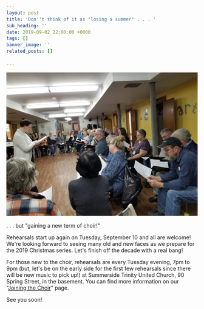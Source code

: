 ```yaml
---
layout: post
title: 'Don''t think of it as "losing a summer" . . . '
sub_heading: ''
date: 2019-09-02 22:00:00 +0000
tags: []
banner_image: ''
related_posts: []

---
```

![](/images/20190108_204700.jpg)

. . . but "gaining a new term of choir!"

Rehearsals start up again on Tuesday, September 10 and all are welcome! We're looking forward to seeing many old and new faces as we prepare for the 2019 Christmas series. Let's finish off the decade with a real bang!

For those new to the choir, rehearsals are every Tuesday evening, 7pm to 9pm (but, let's be on the early side for the first few rehearsals since there will be new music to pick up!) at Summerside Trinity United Church, 90 Spring Street, in the basement. You can find more information on our "[Joining the Choir]()" page.

See you soon!
